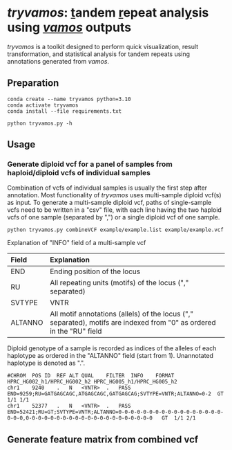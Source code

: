 # *tryvamos*: <ins>t</ins>andem <ins>r</ins>epeat anal<ins>y</ins>sis using *<ins>vamos</ins>* outputs

*tryvamos* is a toolkit designed to perform quick visualization, result transformation, and statistical analysis for tandem repeats using annotations generated from *vamos*.


## Preparation
```
conda create --name tryvamos python=3.10
conda activate tryvamos
conda install --file requirements.txt

python tryvamos.py -h
```

## Usage

### Generate diploid vcf for a panel of samples from haploid/diploid vcfs of individual samples
Combination of vcfs of individual samples is usually the first step after annotation. Most functionality of *tryvamos* uses multi-sample diploid vcf(s) as input. To generate a multi-sample diploid vcf, paths of single-sample vcfs need to be written in a "csv" file, with each line having the two haploid vcfs of one sample (separated by ",") or a single diploid vcf of one sample.
```
python tryvamos.py combineVCF example/example.list example/example.vcf
```
Explanation of "INFO" field of a multi-sample vcf

| Field | Explanation |
|:-------|:---|
| END     | Ending position of the locus |
| RU      | All repeating units (motifs) of the locus ("," separated) |
| SVTYPE  | VNTR |
| ALTANNO | All motif annotations (allels) of the locus ("," separated), motifs are indexed from "0" as ordered in the "RU" field |

Diploid genotype of a sample is recorded as indices of the alleles of each haplotype as ordered in the "ALTANNO" field (start from 1). Unannotated haplotype is denoted as ".".
```
#CHROM	POS	ID	REF	ALT	QUAL	FILTER	INFO	FORMAT	HPRC_HG002_h1/HPRC_HG002_h2	HPRC_HG005_h1/HPRC_HG005_h2
chr1	9240	.	N	<VNTR>	.	PASS	END=9259;RU=GATGAGCAGC,ATGAGCAGC,GATGAGCAG;SVTYPE=VNTR;ALTANNO=0-2	GT	1/1	1/1
chr1	52377	.	N	<VNTR>	.	PASS	END=52421;RU=GT;SVTYPE=VNTR;ALTANNO=0-0-0-0-0-0-0-0-0-0-0-0-0-0-0-0-0-0-0-0,0-0-0-0-0-0-0-0-0-0-0-0-0-0-0-0-0-0-0-0-0	GT	1/1	2/1
```
## Generate feature matrix from combined vcf

